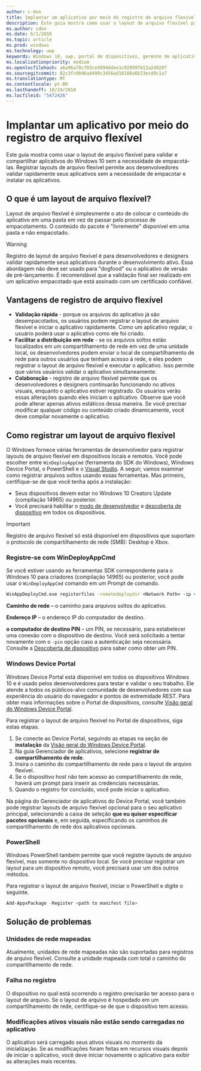 ```yaml
---
author: c-don
title: Implantar um aplicativo por meio do registro de arquivo flexível
description: Este guia mostra como usar o layout de arquivo flexível para validar e compartilhar aplicativos do Windows 10 sem a necessidade de empacotá-las.
ms.author: cdon
ms.date: 6/1/2018
ms.topic: article
ms.prod: windows
ms.technology: uwp
keywords: Windows 10, uwp, portal de dispositivos, gerente de aplicativos, implantação, sdk
ms.localizationpriority: medium
ms.openlocfilehash: a6a96a78cf03ce4994ddee1c929997b12a2d028f
ms.sourcegitcommit: 82c3fc0b06ad490c3456ad18180a6b23ecd9c1a7
ms.translationtype: MT
ms.contentlocale: pt-BR
ms.lasthandoff: 10/24/2018
ms.locfileid: "5472426"
---
```

# <a name="deploy-an-app-through-loose-file-registration"></a>Implantar um aplicativo por meio do registro de arquivo flexível 

Este guia mostra como usar o layout de arquivo flexível para validar e compartilhar aplicativos do Windows 10 sem a necessidade de empacotá-las. Registrar layouts de arquivo flexível permite aos desenvolvedores validar rapidamente seus aplicativos sem a necessidade de empacotar e instalar os aplicativos. 

## <a name="what-is-a-loose-file-layout"></a>O que é um layout de arquivo flexível?

Layout de arquivo flexível é simplesmente o ato de colocar o conteúdo do aplicativo em uma pasta em vez de passar pelo processo de empacotamento. O conteúdo do pacote é "livremente" disponível em uma pasta e não empacotado. 

> [!WARNING]
> Registro de layout de arquivo flexível é para desenvolvedores e designers validar rapidamente seus aplicativos durante o desenvolvimento ativo. Essa abordagem não deve ser usado para "dogfood" ou o aplicativo de versão de pré-lançamento. É recomendável que a validação final ser realizado em um aplicativo empacotado que está assinado com um certificado confiável. 

## <a name="advantages-of-loose-file-registration"></a>Vantagens de registro de arquivo flexível

- **Validação rápida** - porque os arquivos do aplicativo já são desempacotados, os usuários podem registrar o layout de arquivo flexível e iniciar o aplicativo rapidamente. Como um aplicativo regular, o usuário poderá usar o aplicativo como ele foi criado. 
- **Facilitar a distribuição em rede** - se os arquivos soltos estão localizados em um compartilhamento de rede em vez de uma unidade local, os desenvolvedores podem enviar o local de compartilhamento de rede para outros usuários que tenham acesso à rede, e eles podem registrar o layout de arquivo flexível e executar o aplicativo. Isso permite que vários usuários validar o aplicativo simultaneamente. 
- **Colaboração** - registro de arquivo flexível permite que os desenvolvedores e designers continuarão funcionando no ativos visuais, enquanto o aplicativo estiver registrado. Os usuários verão essas alterações quando eles iniciam o aplicativo. Observe que você pode alterar apenas ativos estáticos dessa maneira. Se você precisar modificar qualquer código ou conteúdo criado dinamicamente, você deve compilar novamente o aplicativo.

## <a name="how-to-register-a-loose-file-layout"></a>Como registrar um layout de arquivo flexível

O Windows fornece várias ferramentas de desenvolvedor para registrar layouts de arquivo flexível em dispositivos locais e remotos. Você pode escolher entre `WinDeployAppCmd` (ferramenta do SDK do Windows), Windows Device Portal, o PowerShell e o [Visual Studio](https://docs.microsoft.com/windows/uwp/debug-test-perf/deploying-and-debugging-uwp-apps#register-layout-from-network). A seguir, vamos examinar como registrar arquivos soltos usando essas ferramentas. Mas primeiro, certifique-se de que você tenha após a instalação:

- Seus dispositivos devem estar no Windows 10 Creators Update (compilação 14965) ou posterior.
- Você precisará habilitar o [modo de desenvolvedor](https://msdn.microsoft.com/windows/uwp/get-started/enable-your-device-for-development) e [descoberta de dispositivo](https://docs.microsoft.com/en-us/windows/uwp/get-started/enable-your-device-for-development#device-discovery) em todos os dispositivos.

> [!IMPORTANT]
> Registro de arquivo flexível só está disponível em dispositivos que suportam o protocolo de compartilhamento de rede (SMB): Desktop e Xbox. 

### <a name="register-with-windeployappcmd"></a>Registre-se com WinDeployAppCmd

Se você estiver usando as ferramentas SDK correspondente para o Windows 10 para criadores (compilação 14965) ou posterior, você pode usar o `WinDeployAppCmd` comando em um Prompt de comando.

```cmd
WinAppDeployCmd.exe registerfiles -remotedeploydir <Network Path> -ip <IP Address> -pin <target machine PIN>
```

**Caminho de rede** – o caminho para arquivos soltos do aplicativo.

**Endereço IP** – o endereço IP do computador de destino.

**o computador de destino PIN** – um PIN, se necessário, para estabelecer uma conexão com o dispositivo de destino. Você será solicitado a tentar novamente com o `-pin` opção caso a autenticação seja necessária. Consulte a [Descoberta de dispositivo](https://docs.microsoft.com/windows/uwp/get-started/enable-your-device-for-development#device-discovery) para saber como obter um PIN.

### <a name="windows-device-portal"></a>Windows Device Portal

Windows Device Portal está disponível em todos os dispositivos Windows 10 e é usado pelos desenvolvedores para testar e validar o seu trabalho. Ele atende a todos os públicos-alvo comunidade de desenvolvedores com sua experiência do usuário do navegador e pontos de extremidade REST. Para obter mais informações sobre o Portal de dispositivos, consulte [Visão geral do Windows Device Portal](device-portal.md).

Para registrar o layout de arquivo flexível no Portal de dispositivos, siga estas etapas.

1. Se conecte ao Device Portal, seguindo as etapas na seção de **instalação** da [Visão geral do Windows Device Portal](device-portal.md).
1. Na guia Gerenciador de aplicativos, selecione **registrar de compartilhamento de rede**.
1. Insira o caminho do compartilhamento de rede para o layout de arquivo flexível. 
1. Se o dispositivo host não tem acesso ao compartilhamento de rede, haverá um prompt para inserir as credenciais necessárias.
1. Quando o registro for concluído, você pode iniciar o aplicativo.

Na página do Gerenciador de aplicativos do Device Portal, você também pode registrar layouts de arquivo flexível opcional para o seu aplicativo principal, selecionando a caixa de seleção **que eu quiser especificar pacotes opcionais** e, em seguida, especificando os caminhos de compartilhamento de rede dos aplicativos opcionais. 

### <a name="powershell"></a>PowerShell 

Windows PowerShell também permite que você registre layouts de arquivo flexível, mas somente no dispositivo local. Se você precisar registrar um layout para um dispositivo remoto, você precisará usar um dos outros métodos. 

Para registrar o layout de arquivo flexível, iniciar o PowerShell e digite o seguinte.

```PowerShell
Add-AppxPackage -Register <path to manifest file>
```

## <a name="troubleshooting"></a>Solução de problemas

### <a name="mapped-network-drives"></a>Unidades de rede mapeadas
Atualmente, unidades de rede mapeadas não são suportadas para registros de arquivo flexível. Consulte a unidade mapeada com total o caminho do compartilhamento de rede.

### <a name="registration-failure"></a>Falha no registro
O dispositivo no qual está ocorrendo o registro precisarão ter acesso para o layout de arquivo. Se o layout de arquivo é hospedado em um compartilhamento de rede, certifique-se de que o dispositivo tem acesso. 

### <a name="modifications-to-visual-assets-arent-being-loaded-in-the-app"></a>Modificações ativos visuais não estão sendo carregadas no aplicativo 
O aplicativo será carregado seus ativos visuais no momento da inicialização. Se as modificações foram feitas em recursos visuais depois de iniciar o aplicativo, você deve iniciar novamente o aplicativo para exibir as alterações mais recentes.